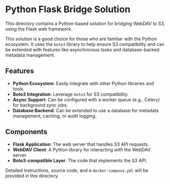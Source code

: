# Python Flask Bridge Solution

This directory contains a Python-based solution for bridging WebDAV to S3, using the Flask web framework.

This solution is a good choice for those who are familiar with the Python ecosystem. It uses the `boto3` library to help ensure S3 compatibility and can be extended with features like asynchronous tasks and database-backed metadata management.

## Features

-   **Python Ecosystem**: Easily integrate with other Python libraries and tools.
-   **Boto3 Integration**: Leverage `boto3` for S3 compatibility.
-   **Async Support**: Can be configured with a worker queue (e.g., Celery) for background sync jobs.
-   **Database Backend**: Can be extended to use a database for metadata management, caching, or audit logging.

## Components

-   **Flask Application**: The web server that handles S3 API requests.
-   **WebDAV Client**: A Python library for interacting with the WebDAV server.
-   **Boto3-compatible Layer**: The code that implements the S3 API.

Detailed instructions, source code, and a `docker-compose.yml` will be provided in this directory.
